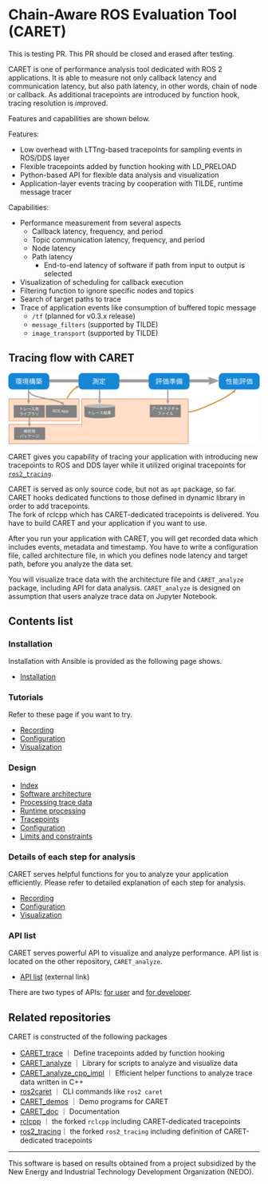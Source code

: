 # Chain-Aware ROS Evaluation Tool (CARET)

This is testing PR. This PR should be closed and erased after testing.

CARET is one of performance analysis tool dedicated with ROS 2 applications. It is able to measure not only callback latency and communication latency, but also path latency, in other words, chain of node or callback. As additional tracepoints are introduced by function hook, tracing resolution is improved.

Features and capabilities are shown below.

Features:

- Low overhead with LTTng-based tracepoints for sampling events in ROS/DDS layer
- Flexible tracepoints added by function hooking with LD_PRELOAD
- Python-based API for flexible data analysis and visualization
- Application-layer events tracing by cooperation with TILDE, runtime message tracer

Capabilities:

- Performance measurement from several aspects
  - Callback latency, frequency, and period
  - Topic communication latency, frequency, and period
  - Node latency
  - Path latency
    - End-to-end latency of software if path from input to output is selected
- Visualization of scheduling for callback execution
- Filtering function to ignore specific nodes and topics
- Search of target paths to trace
- Trace of application events like consumption of buffered topic message
  - `/tf` (planned for v0.3.x release)
  - `message_filters` (supported by TILDE)
  - `image_transport` (supported by TILDE)

## Tracing flow with CARET

![measurement_flow](./imgs/measurement_flow.svg)

CARET gives you capability of tracing your application with introducing new tracepoints to ROS and DDS layer while it utilized original tracepoints for [`ros2_tracing`](https://gitlab.com/ros-tracing/ros2_tracing).

CARET is served as only source code, but not as `apt` package, so far.  
CARET hooks dedicated functions to those defined in dynamic library in order to add tracepoints.  
The fork of rclcpp which has CARET-dedicated tracepoints is delivered.
You have to build CARET and your application if you want to use.

After you run your application with CARET, you will get recorded data which includes events, metadata and timestamp. You have to write a configuration file, called architecture file, in which you defines node latency and target path, before you analyze the data set.

You will visualize trace data with the architecture file and `CARET_analyze` package, including API for data analysis.
`CARET_analyze` is designed on assumption that users analyze trace data on Jupyter Notebook.

## Contents list

### Installation

Installation with Ansible is provided as the following page shows.

- [Installation](./installation/installation.md)

### Tutorials

Refer to these page if you want to try.

- [Recording](./tutorials/recording.md)
- [Configuration](./tutorials/configuration.md)
- [Visualization](./tutorials/visualization.md)

### Design

- [Index](./design)
- [Software architecture](./design/software_architecture/index.md)
- [Processing trace data](./design/processing_trace_data/index.md)
- [Runtime processing](./design/runtime_processing/index.md)
- [Tracepoints](./design/trace_points/index.md)
- [Configuration](./design/configuration/index.md)
- [Limits and constraints](./design/limits_and_constraints/index.md)

### Details of each step for analysis

CARET serves helpful functions for you to analyze your application efficiently. Please refer to detailed explanation of each step for analysis.

- [Recording](./recording)
- [Configuration](./configuration)
- [Visualization](./visualization/)

### API list

CARET serves powerful API to visualize and analyze performance. API list is located on the other repository, `CARET_analyze`.

- [API list](https://tier4.github.io/CARET_analyze/latest/) (external link)

There are two types of APIs: [for user](https://tier4.github.io/CARET_analyze/latest/architecture/) and [for developer](https://tier4.github.io/CARET_analyze/latest/common/).

## Related repositories

CARET is constructed of the following packages

- [CARET_trace](https://github.com/tier4/CARET_trace) ｜ Define tracepoints added by function hooking
- [CARET_analyze](https://github.com/tier4/CARET_analyze) ｜ Library for scripts to analyze and visualize data
- [CARET_analyze_cpp_impl](https://github.com/tier4/CARET_analyze_cpp_impl.git) ｜ Efficient helper functions to analyze trace data written in C++
- [ros2caret](https://github.com/tier4/ros2caret.git) ｜ CLI commands like `ros2 caret`
- [CARET_demos](https://github.com/tier4/CARET_demos) ｜ Demo programs for CARET
- [CARET_doc](https://github.com/tier4/CARET_doc) ｜ Documentation
- [rclcpp](https://github.com/tier4/rclcpp/tree/rc/v0.3.0) ｜ the forked `rclcpp` including CARET-dedicated tracepoints
- [ros2_tracing](https://github.com/tier4/ros2_tracing/tree/rc/v0.3.0)｜ the forked `ros2_tracing` including definition of CARET-dedicated tracepoints

---

This software is based on results obtained from a project subsidized by the New Energy and Industrial Technology Development Organization (NEDO).
